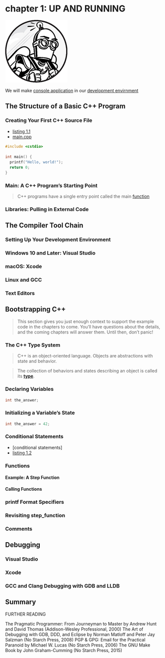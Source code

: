 # chapter 1: UP AND RUNNING

![](../../public/images/common.jpg)

We will make [console application] in our [development envirnment]

## The Structure of a Basic C++ Program

### Creating Your First C++ Source File

- [listing 1.1](../../resources/ccc-master/chapter_1/listing_1_1.cpp)
- [main.cpp](./code/main.cpp)

```cpp
#include <cstdio>

int main() {
  printf("Hello, world!");
  return 0;
}
```
### Main: A C++ Program’s Starting Point

>C++ programs have a single entry point called the main [function]
### Libraries: Pulling in External Code

## The Compiler Tool Chain

### Setting Up Your Development Environment
### Windows 10 and Later: Visual Studio
### macOS: Xcode
### Linux and GCC


### Text Editors

## Bootstrapping C++

>This section gives you just enough context to support the example code in the chapters to come. You’ll have questions about the details, and the coming chapters will answer them. Until then, don’t panic!

### The C++ Type System

>C++ is an object-oriented language. Objects are abstractions with state and behavior. 

>The collection of behaviors and states describing an object is called its **[type]**.

### Declaring Variables

```cpp
int the_answer;
```

### Initializing a Variable’s State

```cpp
int the_answer = 42;
```

### Conditional Statements

- [conditional statements]
- [listing 1.2](../../resources/ccc-master/chapter_1/listing_1_2.cpp)

### Functions

#### Example: A Step Function

#### Calling Functions


### printf Format Specifiers
### Revisiting step_function
### Comments

## Debugging
### Visual Studio
### Xcode
### GCC and Clang Debugging with GDB and LLDB



## Summary

FURTHER READING

The Pragmatic Programmer: From Journeyman to Master by Andrew Hunt and David Thomas (Addison-Wesley Professional, 2000)
The Art of Debugging with GDB, DDD, and Eclipse by Norman Matloff and Peter Jay Salzman (No Starch Press, 2008)
PGP & GPG: Email for the Practical Paranoid by Michael W. Lucas (No Starch Press, 2006)
The GNU Make Book by John Graham-Cumming (No Starch Press, 2015)

[behavior]: ../../GLOSSARY.md#behavior
[conditional statments]: ../../GLOSSARY.md#cond
[console application]: ../../GLOSSARY.md#cons
[development envirnment]: ../../GLOSSARY.md#dev
[entry point]: ../../GLOSSARY.md#entry
[function]: ../../GLOSSARY.md#function
[source file]: ../../GLOSSARY.md#source
[state]: ../../GLOSSARY.md#state
[type]: ../../GLOSSARY.md#type
